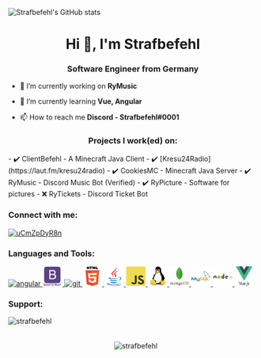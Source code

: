 ![Strafbefehl's GitHub stats](https://github-readme-stats.vercel.app/api?username=Strafbefehl&show_icons=true&theme=radical)

<h1 align="center">Hi 👋, I'm Strafbefehl</h1>
<h3 align="center">Software Engineer from Germany</h3>

- 🔭 I’m currently working on **RyMusic**

- 🌱 I’m currently learning **Vue, Angular**

- 📫 How to reach me **Discord - Strafbefehl#0001**


<h3 align="center">Projects I work(ed) on:</h3>
- ✔️ ClientBefehl - A Minecraft Java Client
- ✔️ [Kresu24Radio](https://laut.fm/kresu24radio)
- ✔️ CookiesMC - Minecraft Java Server
- ✔️ RyMusic - Discord Music Bot (Verified)
- ✔️ RyPicture - Software for pictures
- ❌ RyTickets - Discord Ticket Bot
  

<h3 align="left">Connect with me:</h3>
<p align="left">
<a href="https://discord.gg/uCmZpDyR8n" target="blank"><img align="center" src="https://raw.githubusercontent.com/rahuldkjain/github-profile-readme-generator/master/src/images/icons/Social/discord.svg" alt="uCmZpDyR8n" height="30" width="40" /></a>
</p>

<h3 align="left">Languages and Tools:</h3>
<p align="left"> <a href="https://angular.io" target="_blank"> <img src="https://angular.io/assets/images/logos/angular/angular.svg" alt="angular" width="40" height="40"/> </a> <a href="https://getbootstrap.com" target="_blank"> <img src="https://raw.githubusercontent.com/devicons/devicon/master/icons/bootstrap/bootstrap-plain-wordmark.svg" alt="bootstrap" width="40" height="40"/> </a> <a href="https://git-scm.com/" target="_blank"> <img src="https://www.vectorlogo.zone/logos/git-scm/git-scm-icon.svg" alt="git" width="40" height="40"/> </a> <a href="https://www.w3.org/html/" target="_blank"> <img src="https://raw.githubusercontent.com/devicons/devicon/master/icons/html5/html5-original-wordmark.svg" alt="html5" width="40" height="40"/> </a> <a href="https://www.java.com" target="_blank"> <img src="https://raw.githubusercontent.com/devicons/devicon/master/icons/java/java-original.svg" alt="java" width="40" height="40"/> </a> <a href="https://developer.mozilla.org/en-US/docs/Web/JavaScript" target="_blank"> <img src="https://raw.githubusercontent.com/devicons/devicon/master/icons/javascript/javascript-original.svg" alt="javascript" width="40" height="40"/> </a> <a href="https://www.linux.org/" target="_blank"> <img src="https://raw.githubusercontent.com/devicons/devicon/master/icons/linux/linux-original.svg" alt="linux" width="40" height="40"/> </a> <a href="https://www.mongodb.com/" target="_blank"> <img src="https://raw.githubusercontent.com/devicons/devicon/master/icons/mongodb/mongodb-original-wordmark.svg" alt="mongodb" width="40" height="40"/> </a> <a href="https://www.mysql.com/" target="_blank"> <img src="https://raw.githubusercontent.com/devicons/devicon/master/icons/mysql/mysql-original-wordmark.svg" alt="mysql" width="40" height="40"/> </a> <a href="https://nodejs.org" target="_blank"> <img src="https://raw.githubusercontent.com/devicons/devicon/master/icons/nodejs/nodejs-original-wordmark.svg" alt="nodejs" width="40" height="40"/> </a> <a href="https://vuejs.org/" target="_blank"> <img src="https://raw.githubusercontent.com/devicons/devicon/master/icons/vuejs/vuejs-original-wordmark.svg" alt="vuejs" width="40" height="40"/> </a> </p>

<h3 align="left">Support:</h3>
<p><a href="https://www.buymeacoffee.com/strafbefehl"> <img align="left" src="https://cdn.buymeacoffee.com/buttons/v2/default-yellow.png" height="50" width="210" alt="strafbefehl" /></a></p><br><br>

<p>&nbsp;<img align="center" src="https://github-readme-stats.vercel.app/api?username=strafbefehl&show_icons=true&locale=en" alt="strafbefehl" /></p>
